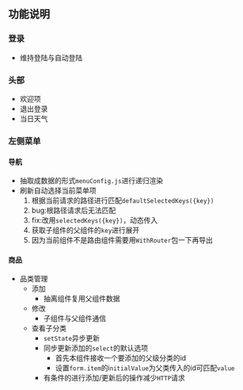 ## 功能说明
### 登录
  + 维持登陆与自动登陆
### 头部
  + 欢迎项
  +  退出登录
  +  当日天气
### 左侧菜单
  #### 导航
  + 抽取成数据的形式`menuConfig.js`进行递归渲染
  + 刷新自动选择当前菜单项
    1. 根据当前请求的路径进行匹配`defaultSelectedKeys({key})`
    2. bug:根路径请求后无法匹配
    3. fix:改用`selectedKeys({key})`，动态传入
    4. 获取子组件的父组件的`key`进行展开
    5. 因为当前组件不是路由组件需要用`WithRouter`包一下再导出
  #### 商品
  + 品类管理
    + 添加
      + 抽离组件复用父组件数据
    + 修改
      + 子组件与父组件通信
    + 查看子分类
      + `setState`异步更新
      + 同步更新添加的`select`的默认选项
        + 首先本组件接收一个要添加的父级分类的id
        + 设置`form.item`的i`nitialValue`为父类传入的id可匹配`value`
      + 有条件的进行添加/更新后的操作减少`HTTP`请求

  